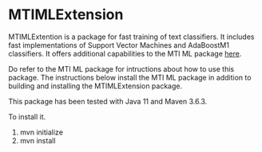 # MTIMLExtension

MTIMLExtention is a package for fast training of text classifiers. It includes fast implementations of Support Vector Machines and AdaBoostM1 classifiers. It offers additional capabilities to the MTI ML package [here](https://lhncbc.nlm.nih.gov/ii/tools/MTI_ML.html).

Do refer to the MTI ML package for intructions about how to use this package. The instructions below install the MTI ML package in addition to building and installing the MTIMLExtension package.

This package has been tested with Java 11 and Maven 3.6.3.

To install it.

1. mvn initialize
2. mvn install
